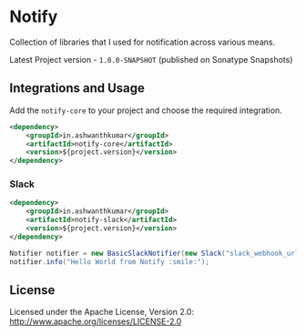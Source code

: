 # Notify

Collection of libraries that I used for notification across various means.

Latest Project version - `1.0.0-SNAPSHOT` (published on Sonatype Snapshots)

## Integrations and Usage

Add the `notify-core` to your project and choose the required integration.

```xml
<dependency>
    <groupId>in.ashwanthkumar</groupId>
    <artifactId>notify-core</artifactId>
    <version>${project.version}</version>
</dependency>
```

### Slack
```xml
<dependency>
    <groupId>in.ashwanthkumar</groupId>
    <artifactId>notify-slack</artifactId>
    <version>${project.version}</version>
</dependency>
```

```java
Notifier notifier = new BasicSlackNotifier(new Slack("slack_webhook_url").sendToChannel("general"));
notifier.info("Hello World from Notify :smile:");
```

## License
Licensed under the Apache License, Version 2.0: http://www.apache.org/licenses/LICENSE-2.0
